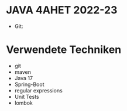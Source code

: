 # JAVA 4AHET 2022-23
* Git:

# Verwendete Techniken
* git
* maven
* Java 17
* Spring-Boot
* regular expressions
* Unit Tests
* lombok

